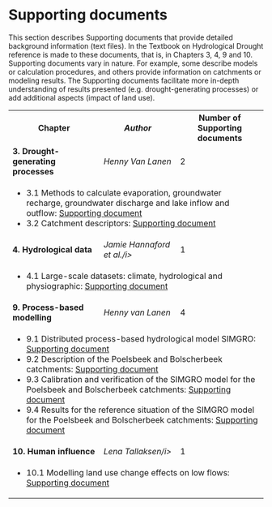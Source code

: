 # Supporting documents

This section describes Supporting documents that provide detailed background information (text files). In the Textbook on Hydrological Drought reference is made to these documents, that is, in Chapters 3, 4, 9 and 10. Supporting documents vary in nature. For example, some describe models or calculation procedures, and others provide information on catchments or modeling results. The Supporting documents facilitate more in-depth understanding of results presented (e.g. drought-generating processes) or add additional aspects (impact of land use).

<table>
  <tr>
    <th> <b>Chapter</b> </td>
    <th> <i>Author</i> </td>
    <th> Number of Supporting documents</td>
  </tr>
  
  <tr>
    <td> <b> 3. Drought-generating processes</b> </td>
    <td> <i>Henny Van Lanen</i> </td>
    <td> 2 </td>
  </tr>
    <tr>
  <td colspan="3">

 <ul>
  <li>3.1 Methods to calculate evaporation, groundwater recharge, groundwater discharge and lake inflow and outflow:
    <a href="https://htmlpreview.github.io/?https://github.com/HydroDrought/hydrodroughtBook/blob/master/worked_examples/html/5-1_flow_duration_curve.html">Supporting document</a>
  </li>

  <li>3.2 Catchment descriptors: 
    <a href="https://htmlpreview.github.io/?https://github.com/HydroDrought/hydrodroughtBook/blob/master/worked_examples/html/5-2_mean_annual_minimum_flow.html">Supporting document</a>
  </li>
 
  <tr>
    <td> <b> 4. Hydrological data</b> </td>
    <td> <i>Jamie Hannaford et al./i> </td>
    <td> 1 </td>
  </tr>
    <tr>
  <td colspan="3">
  <ul>
  <li>4.1 Large-scale datasets: climate, hydrological and physiographic: 
    <a href="https://htmlpreview.github.io/?https://github.com/HydroDrought/hydrodroughtBook/blob/master/worked_examples/html/6-1_low_flow_frequency_analysis.html">Supporting document</a>
  </li>
  </ul>
  </td>
  </tr>

  <tr>
    <td> <b> 9. Process-based modelling</b> </td>
    <td> <i>Henny van Lanen</i> </td>
    <td> 4 </td>
  </tr>
    <tr>
  <td colspan="3">

<ul>
  <li>9.1 Distributed process-based hydrological model SIMGRO:
    <a href="https://htmlpreview.github.io/?https://github.com/HydroDrought/hydrodroughtBook/blob/master/worked_examples/html/5-1_flow_duration_curve.html">Supporting document</a>
  </li>

  <li>9.2 Description of the Poelsbeek and Bolscherbeek catchments: 
    <a href="https://htmlpreview.github.io/?https://github.com/HydroDrought/hydrodroughtBook/blob/master/worked_examples/html/5-2_mean_annual_minimum_flow.html">Supporting document</a>
  </li>
 
   <li>9.3 Calibration and verification of the SIMGRO model for the Poelsbeek and Bolscherbeek catchments:
    <a href="https://htmlpreview.github.io/?https://github.com/HydroDrought/hydrodroughtBook/blob/master/worked_examples/html/5-1_flow_duration_curve.html">Supporting document</a>
  </li>

  <li>9.4 Results for the reference situation of the SIMGRO model for the Poelsbeek and Bolscherbeek catchments: 
    <a href="https://htmlpreview.github.io/?https://github.com/HydroDrought/hydrodroughtBook/blob/master/worked_examples/html/5-2_mean_annual_minimum_flow.html">Supporting document</a>
  </li>
 
  <tr>
    <td> <b> 10. Human influence</b> </td>
    <td> <i>Lena Tallaksen/i> </td>
    <td> 1 </td>
  </tr>
    <tr>
  <td colspan="3">
  <ul>
  <li>10.1 Modelling land use change effects on low flows: 
    <a href="https://htmlpreview.github.io/?https://github.com/HydroDrought/hydrodroughtBook/blob/master/worked_examples/html/6-1_low_flow_frequency_analysis.html">Supporting document</a>
  </li>
  </ul>
  </td>
  </tr>
  
   </table>


